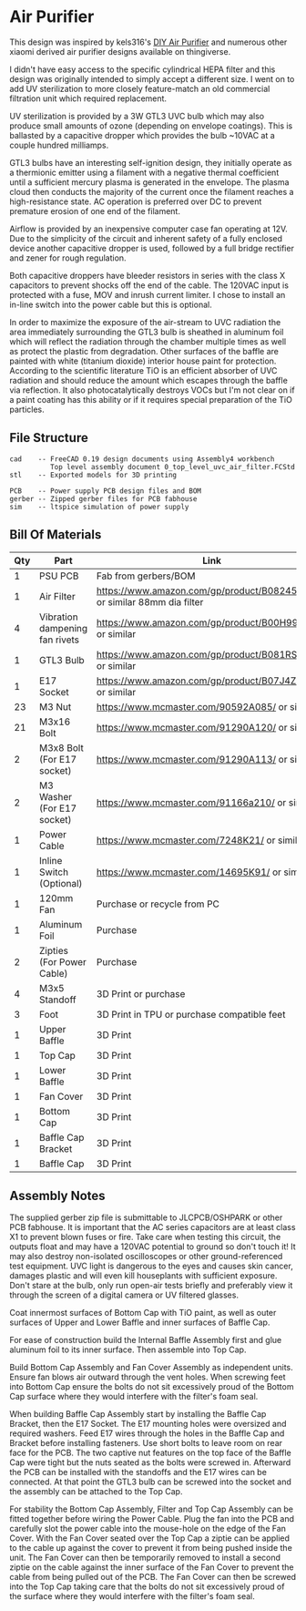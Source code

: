 # Air Purifier

This design was inspired by kels316's [DIY Air Purifier](https://github.com/Kels316/DIY-Air-Purifier/) and numerous other xiaomi derived air purifier designs available on thingiverse.

I didn't have easy access to the specific cylindrical HEPA filter and this design was originally intended to simply accept a different size. I went on to add UV sterilization to more closely feature-match an old commercial filtration unit which required replacement.

UV sterilization is provided by a 3W GTL3 UVC bulb which may also produce small amounts of ozone (depending on envelope coatings). This is ballasted by a capacitive dropper which provides the bulb ~10VAC at a couple hundred milliamps.

GTL3 bulbs have an interesting self-ignition design, they initially operate as a thermionic emitter using a filament with a negative thermal coefficient until a sufficient mercury plasma is generated in the envelope. The plasma cloud then conducts the majority of the current once the filament reaches a high-resistance state. AC operation is preferred over DC to prevent premature erosion of one end of the filament.

Airflow is provided by an inexpensive computer case fan operating at 12V. Due to the simplicity of the circuit and inherent safety of a fully enclosed device another capacitive dropper is used, followed by a full bridge rectifier and zener for rough regulation.

Both capacitive droppers have bleeder resistors in series with the class X capacitors to prevent shocks off the end of the cable. The 120VAC input is protected with a fuse, MOV and inrush current limiter. I chose to install an in-line switch into the power cable but this is optional.

In order to maximize the exposure of the air-stream to UVC radiation the area immediately surrounding the GTL3 bulb is sheathed in aluminum foil which will reflect the radiation through the chamber multiple times as well as protect the plastic from degradation. Other surfaces of the baffle are painted with white (titanium dioxide) interior house paint for protection. According to the scientific literature TiO is an efficient absorber of UVC radiation and should reduce the amount which escapes through the baffle via reflection. It also photocatalytically destroys VOCs but I'm not clear on if a paint coating has this ability or if it requires special preparation of the TiO particles.


## File Structure

```
cad    -- FreeCAD 0.19 design documents using Assembly4 workbench
          Top level assembly document 0_top_level_uvc_air_filter.FCStd
stl    -- Exported models for 3D printing

PCB    -- Power supply PCB design files and BOM
gerber -- Zipped gerber files for PCB fabhouse
sim    -- ltspice simulation of power supply

```


## Bill Of Materials

| Qty | Part                           | Link                                                                     |
|-----|--------------------------------|--------------------------------------------------------------------------|
| 1   | PSU PCB                        | Fab from gerbers/BOM                                                     |
| 1   | Air Filter                     | https://www.amazon.com/gp/product/B08245MH67/ or similar 88mm dia filter |
| 4   | Vibration dampening fan rivets | https://www.amazon.com/gp/product/B00H9905KA/ or similar                 |
| 1   | GTL3 Bulb                      | https://www.amazon.com/gp/product/B081RSZT6S/ or similar                 |
| 1   | E17 Socket                     | https://www.amazon.com/gp/product/B07J4ZTYWZ/ or similar                 |
| 23  | M3 Nut                         | https://www.mcmaster.com/90592A085/ or similar                           |
| 21  | M3x16 Bolt                     | https://www.mcmaster.com/91290A120/ or similar                           |
| 2   | M3x8 Bolt (For E17 socket)     | https://www.mcmaster.com/91290A113/ or similar                           |
| 2   | M3 Washer (For E17 socket)     | https://www.mcmaster.com/91166a210/ or similar                           |
| 1   | Power Cable                    | https://www.mcmaster.com/7248K21/ or similar                             |
| 1   | Inline Switch (Optional)       | https://www.mcmaster.com/14695K91/ or similar                            |
| 1   | 120mm Fan                      | Purchase or recycle from PC                                              |
| 1   | Aluminum Foil                  | Purchase                                                                 |
| 2   | Zipties (For Power Cable)      | Purchase                                                                 |
| 4   | M3x5 Standoff                  | 3D Print or purchase                                                     |
| 3   | Foot                           | 3D Print in TPU or purchase compatible feet                              |
| 1   | Upper Baffle                   | 3D Print                                                                 |
| 1   | Top Cap                        | 3D Print                                                                 |
| 1   | Lower Baffle                   | 3D Print                                                                 |
| 1   | Fan Cover                      | 3D Print                                                                 |
| 1   | Bottom Cap                     | 3D Print                                                                 |
| 1   | Baffle Cap Bracket             | 3D Print                                                                 |
| 1   | Baffle Cap                     | 3D Print                                                                 |


## Assembly Notes

The supplied gerber zip file is submittable to JLCPCB/OSHPARK or other PCB fabhouse. It is important that the AC series capacitors are at least class X1 to prevent blown fuses or fire. Take care when testing this circuit, the outputs float and may have a 120VAC potential to ground so don't touch it! It may also destroy non-isolated oscilloscopes or other ground-referenced test equipment. UVC light is dangerous to the eyes and causes skin cancer, damages plastic and will even kill houseplants with sufficient exposure. Don't stare at the bulb, only run open-air tests briefly and preferably view it through the screen of a digital camera or UV filtered glasses.

Coat innermost surfaces of Bottom Cap with TiO paint, as well as outer surfaces of Upper and Lower Baffle and inner surfaces of Baffle Cap.

For ease of construction build the Internal Baffle Assembly first and glue aluminum foil to its inner surface. Then assemble into Top Cap.

Build Bottom Cap Assembly and Fan Cover Assembly as independent units. Ensure fan blows air outward through the vent holes. When screwing feet into Bottom Cap ensure the bolts do not sit excessively proud of the Bottom Cap surface where they would interfere with the filter's foam seal.

When building Baffle Cap Assembly start by installing the Baffle Cap Bracket, then the E17 Socket. The E17 mounting holes were oversized and required washers. Feed E17 wires through the holes in the Baffle Cap and Bracket before installing fasteners. Use short bolts to leave room on rear face for the PCB. The two captive nut features on the top face of the Baffle Cap were tight but the nuts seated as the bolts were screwed in. Afterward the PCB can be installed with the standoffs and the E17 wires can be connected. At that point the GTL3 bulb can be screwed into the socket and the assembly can be attached to the Top Cap.

For stability the Bottom Cap Assembly, Filter and Top Cap Assembly can be fitted together before wiring the Power Cable. Plug the fan into the PCB and carefully slot the power cable into the mouse-hole on the edge of the Fan Cover. With the Fan Cover seated over the Top Cap a ziptie can be applied to the cable up against the cover to prevent it from being pushed inside the unit. The Fan Cover can then be temporarily removed to install a second ziptie on the cable against the inner surface of the Fan Cover to prevent the cable from being pulled out of the PCB. The Fan Cover can then be screwed into the Top Cap taking care that the bolts do not sit excessively proud of the surface where they would interfere with the filter's foam seal.

